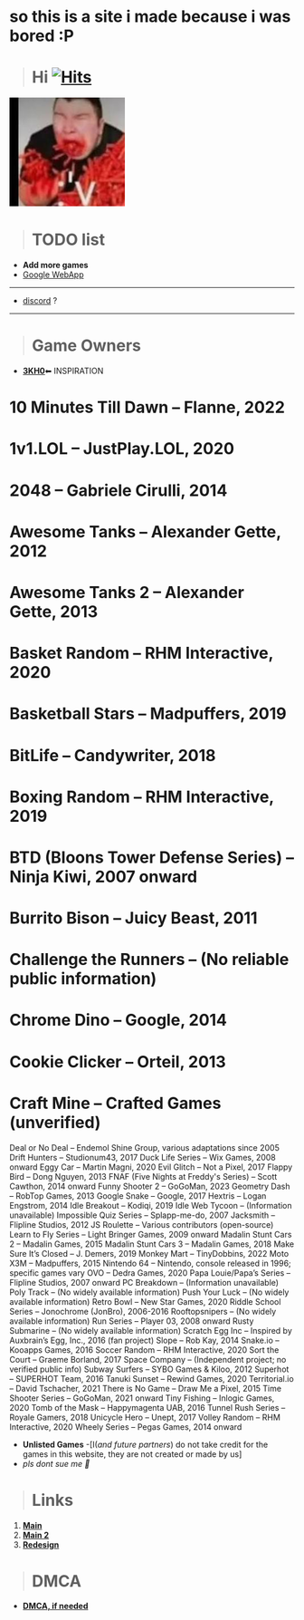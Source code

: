 # so this is a site i made because i was bored :P


> # **Hi** [![Hits](https://hits.seeyoufarm.com/api/count/incr/badge.svg?url=https%3A%2F%2Fnintendoboi22.github.io%2Fpancake.pookie.apple%2F&count_bg=%23AF11F6&title_bg=%235C5C5C&icon=github.svg&icon_color=%23AF11F6&title=Views&edge_flat=false)](https://hits.seeyoufarm.com)
![🥵](images/spicey.png)

> # TODO list
-  **Add more games**
-  [Google WebApp](https://support.google.com/googleplay/work/answer/9147423?hl=en)
---
- [discord](https://discord.gg/KAxqmAjTsm) ?

---

> # Game Owners

- [**3KH0**](https://github.com/3kh0/)⬅ INSPIRATION
# 10 Minutes Till Dawn – Flanne, 2022
# 1v1.LOL – JustPlay.LOL, 2020
# 2048 – Gabriele Cirulli, 2014
# Awesome Tanks – Alexander Gette, 2012
# Awesome Tanks 2 – Alexander Gette, 2013
# Basket Random – RHM Interactive, 2020
# Basketball Stars – Madpuffers, 2019
# BitLife – Candywriter, 2018
# Boxing Random – RHM Interactive, 2019
# BTD (Bloons Tower Defense Series) – Ninja Kiwi, 2007 onward
# Burrito Bison – Juicy Beast, 2011
# Challenge the Runners – (No reliable public information)
# Chrome Dino – Google, 2014
# Cookie Clicker – Orteil, 2013
# Craft Mine – Crafted Games (unverified)
Deal or No Deal – Endemol Shine Group, various adaptations since 2005
Drift Hunters – Studionum43, 2017
Duck Life Series – Wix Games, 2008 onward
Eggy Car – Martin Magni, 2020
Evil Glitch – Not a Pixel, 2017
Flappy Bird – Dong Nguyen, 2013
FNAF (Five Nights at Freddy's Series) – Scott Cawthon, 2014 onward
Funny Shooter 2 – GoGoMan, 2023
Geometry Dash – RobTop Games, 2013
Google Snake – Google, 2017
Hextris – Logan Engstrom, 2014
Idle Breakout – Kodiqi, 2019
Idle Web Tycoon – (Information unavailable)
Impossible Quiz Series – Splapp-me-do, 2007
Jacksmith – Flipline Studios, 2012
JS Roulette – Various contributors (open-source)
Learn to Fly Series – Light Bringer Games, 2009 onward
Madalin Stunt Cars 2 – Madalin Games, 2015
Madalin Stunt Cars 3 – Madalin Games, 2018
Make Sure It’s Closed – J. Demers, 2019
Monkey Mart – TinyDobbins, 2022
Moto X3M – Madpuffers, 2015
Nintendo 64 – Nintendo, console released in 1996; specific games vary
OVO – Dedra Games, 2020
Papa Louie/Papa’s Series – Flipline Studios, 2007 onward
PC Breakdown – (Information unavailable)
Poly Track – (No widely available information)
Push Your Luck – (No widely available information)
Retro Bowl – New Star Games, 2020
Riddle School Series – Jonochrome (JonBro), 2006-2016
Rooftopsnipers – (No widely available information)
Run Series – Player 03, 2008 onward
Rusty Submarine – (No widely available information)
Scratch Egg Inc – Inspired by Auxbrain’s Egg, Inc., 2016 (fan project)
Slope – Rob Kay, 2014
Snake.io – Kooapps Games, 2016
Soccer Random – RHM Interactive, 2020
Sort the Court – Graeme Borland, 2017
Space Company – (Independent project; no verified public info)
Subway Surfers – SYBO Games & Kiloo, 2012
Superhot – SUPERHOT Team, 2016
Tanuki Sunset – Rewind Games, 2020
Territorial.io – David Tschacher, 2021
There is No Game – Draw Me a Pixel, 2015
Time Shooter Series – GoGoMan, 2021 onward
Tiny Fishing – Inlogic Games, 2020
Tomb of the Mask – Happymagenta UAB, 2016
Tunnel Rush Series – Royale Gamers, 2018
Unicycle Hero – Unept, 2017
Volley Random – RHM Interactive, 2020
Wheely Series – Pegas Games, 2014 onward

  - **Unlisted Games**
        -[I(*and future partners*) do not take credit for the games in this website, they are not created or made by us]
- *pls dont sue me 🥺*

> # Links
1. **[Main](https://nintendoboi22.github.io)**
2. **[Main 2](https://nintendoboi222.github.io)**
3. **[Redesign](https://nintendoboi222.github.io/redesign-test)**
  
> # DMCA
- **[DMCA, if needed](https://nintendoboi22.github.io/licence-stuff/dmca)**

